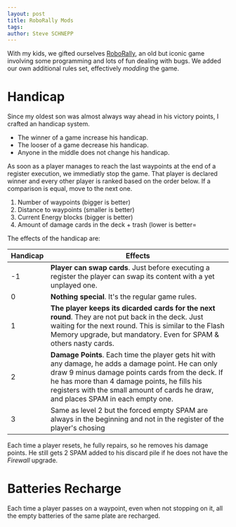 ```yaml
---
layout: post
title: RoboRally Mods
tags:
author: Steve SCHNEPP
---
```


With my kids, we gifted ourselves [RoboRally](https://en.wikipedia.org/wiki/RoboRally),
an old but iconic game involving some programming and lots of fun dealing with bugs.
We added our own additional rules set, effectively *modding* the game.

# Handicap

Since my oldest son was almost always way ahead in his victory points, I
crafted an handicap system.

* The winner of a game increase his handicap.
* The looser of a game decrease his handicap.
* Anyone in the middle does not change his handicap.

As soon as a player manages to reach the last waypoints at the end of a
register execution, we immediatly stop the game.  That player is declared
winner and every other player is ranked based on the order below. If a
comparison is equal, move to the next one.

1. Number of waypoints (bigger is better)
2. Distance to waypoints (smaller is better)
3. Current Energy blocks (bigger is better)
4. Amount of damage cards in the deck + trash (lower is better=

The effects of the handicap are:

Handicap | Effects
---|---
-1 | **Player can swap cards**. Just before executing a register the player can swap its content with a yet unplayed one.
0 | **Nothing special**. It's the regular game rules.
1 | **The player keeps its dicarded cards for the next round**. They are not put back in the deck. Just waiting for the next round. This is similar to the Flash Memory upgrade, but mandatory. Even for SPAM & others nasty cards.
2 | **Damage Points**. Each time the player gets hit with any damage, he adds a damage point. He can only draw 9 minus damage points cards from the deck. If he has more than 4 damage points, he fills his registers with the small amount of cards he draw, and places SPAM in each empty one.
3 | Same as level 2 but the forced empty SPAM are always in the beginning and not in the register of the player's chosing

Each time a player resets, he fully repairs, so he removes his damage points.
He still gets 2 SPAM added to his discard pile if he does not have the
*Firewall* upgrade.

# Batteries Recharge

Each time a player passes on a waypoint, even when not stopping on it, all the
empty batteries of the same plate are recharged.
